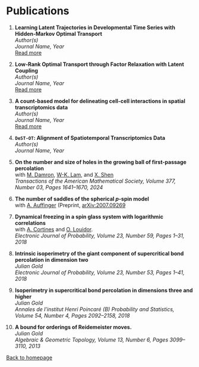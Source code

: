 # Publications

1. **Learning Latent Trajectories in Developmental Time Series with Hidden-Markov Optimal Transport**  
   *Author(s)*  
   *Journal Name, Year*  
   [Read more](link-to-paper-1)

2. **Low-Rank Optimal Transport through Factor Relaxation with Latent Coupling**  
   *Author(s)*  
   *Journal Name, Year*  
   [Read more](link-to-paper-2)

3. **A count-based model for delineating cell-cell interactions in spatial transcriptomics data**  
   *Author(s)*  
   *Journal Name, Year*  
   [Read more](link-to-paper-3)

4. **`DeST-OT`: Alignment of Spatiotemporal Transcriptomics Data**  
   *Author(s)*  
   *Journal Name, Year*

5. **On the number and size of holes in the growing ball of first-passage percolation**  
   with [M. Damron](https://people.math.gatech.edu/~mdamron6/), [W-K. Lam](https://wk-lam.github.io/), and [X. Shen](https://people.math.wisc.edu/~xshen/)  
   *Transactions of the American Mathematical Society, Volume 377, Number 03, Pages 1641–1670, 2024*

6. **The number of saddles of the spherical $p$-spin model**  
   with [A. Auffinger](http://math.northwestern.edu/~auffing/)
   (Preprint, [arXiv:2007.09269](https://arxiv.org/pdf/2007.09269.pdf)

8. **Dynamical freezing in a spin glass system with logarithmic correlations**  
   with [A. Cortines](http://user.math.uzh.ch/cortines/) and [O. Louidor](https://ie.technion.ac.il/~olouidor/).  
   *Electronic Journal of Probability, Volume 23, Number 59, Pages 1–31, 2018*

9. **Intrinsic isoperimetry of the giant component of supercritical bond percolation in dimension two**  
   *Julian Gold*  
   *Electronic Journal of Probability, Volume 23, Number 53, Pages 1–41, 2018*

10. **Isoperimetry in supercritical bond percolation in dimensions three and higher**  
   *Julian Gold*  
   *Annales de l’institut Henri Poincaré (B) Probability and Statistics, Volume 54, Number 4, Pages 2092–2158, 2018*

11. **A bound for orderings of Reidemeister moves.**  
    *Julian Gold*  
    *Algebraic & Geometric Topology, Volume 13, Number 6, Pages 3099–3110, 2013*

[Back to homepage](README.md)
